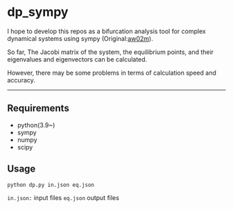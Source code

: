 # dp_sympy
I hope to develop this repos as a bifurcation analysis tool for complex dynamical systems using sympy (Original:[aw02m](https://github.com/aw02m/discrete_bif_sympy)).


So far, The Jacobi matrix of the system, the equilibrium points, and their eigenvalues and eigenvectors can be calculated.


However, there may be some problems in terms of calculation speed and accuracy.

***

## Requirements
* python(3.9~)
* sympy
* numpy
* scipy

## Usage

```python dp.py in.json eq.json```

```in.json:``` input files
```eq.json``` output files